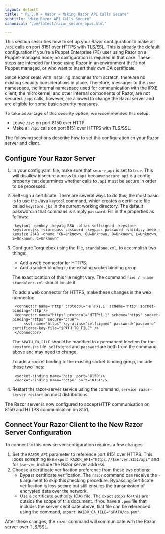 ```yaml
---
layout: default
title: " PE 3.8 » Razor » Making Razor API Calls Secure"
subtitle: "Make Razor API Calls Secure"
canonical: "/pe/latest/razor_secure_apis.html"

---
```


This section describes how to set up your Razor configuration to make all `/api` calls on port 8151 over HTTPS with TLS/SSL. This is already the default configuration if you're a Puppet Enterprise (PE) user using Razor on a Puppet-managed node; no configuration is required in that case. These steps are intended for those using Razor in an environment that's not Puppet managed, or who want to insert their own CA certificate.

Since Razor deals with installing machines from scratch, there are no existing security considerations in place. Therefore, messages to the `/svc` namespace, the internal namespace used for communication with the iPXE client, the microkernel, and other internal components of Razor, are not secured. `/api` calls, however, are allowed to change the
Razor server and are eligible for some basic security measures.

To take advantage of this security option, we recommended this setup:

* Leave `/svc` on port 8150 over HTTP.
* Make all `/api` calls on port 8151 over HTTPS with TLS/SSL.

The following sections describe how to set this configuration on your Razor server and client.

## Configure Your Razor Server

1. In your config.yaml file, make sure that `secure_api` is set to `true`.
This will disallow insecure access to `/api` because `secure_api` is a config property that determines whether calls to `/api` must be secure in order to be processed.
2. Self-sign a certificate. There are several ways to do this; the most basic is to use the Java `keytool` command, which creates a certificate file called `keystore.jks` in the current working directory. The default password in that command is simply `password`. Fill in the properties as follows:

   		keytool -genkey -keyalg RSA -alias selfsigned -keystore keystore.jks -storepass password -keypass password -validity 3600 -keysize 2048 -dname "CN=Unknown, OU=Unknown, O=Unknown, L=Unknown, S=Unknown, C=Unknown"


3. Configure Torquebox using the file, `standalone.xml`, to accomplish two things:

	* Add a web connector for HTTPS.
	* Add a socket binding to the existing socket binding group.

	The exact location of this file might vary. The command `find / -name standalone.xml` should locate it.

	To add a web connector for HTTPS, make these changes in the web connector:

       	<connector name='http' protocol='HTTP/1.1' scheme='http' socket-binding='http'/>
       	<connector name="https" protocol="HTTP/1.1" scheme="https" socket-binding="https" secure="true">
           	<ssl name="https" key-alias="selfsigned" password="password" certificate-key-file="$PATH_TO_FILE" />
       	</connector>

	The `$PATH_TO_FILE` should be modified to a permanent location for the `keystore.jks` file. `selfsigned` and `password` are both from the command above and may need to change.

   To add a socket binding to the existing socket binding group, include these two lines:


        <socket-binding name='http' port='8150'/>
        <socket-binding name='https' port='8151'/>

4. Restart the razor-server service using the command, `service razor-server restart` on
   most distributions.

The Razor server is now configured to accept HTTP communication on 8150 and
HTTPS communication on 8151.

## Connect Your Razor Client to the New Razor Server Configuration

To connect to this new server configuration requires a few changes:

1. Set the `RAZOR_API` parameter to reference port 8151 over HTTPS. This looks
   something like `export RAZOR_API="https://$server:8151/api"` and for `$server`,
   include the Razor server address.
2. Choose a certificate verification preference from these two options:
   * Bypass certificate verification. The `razor` command can receive the `-k`
     argument to skip this checking procedure. Bypassing certificate verification is less secure but still ensures the transmission of encrypted data over the network.
   * Use a certificate authority (CA) file. The exact steps for this are outside the scope of this document. If you have a `.pem` file that includes the server certificate
     above, that file can be referenced using the command, `export RAZOR_CA_FILE="$PATH/ca.pem"`.

After these changes, the `razor` command will communicate with the Razor server
over TLS/SSL.
